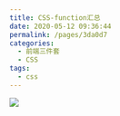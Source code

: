```yaml
---
title: CSS-function汇总
date: 2020-05-12 09:36:44
permalink: /pages/3da0d7
categories: 
  - 前端三件套
  - CSS
tags: 
  - css
---
```

![](https://cdn.jsdelivr.net/gh/xugaoyi/image_store/blog/20200512161232.jpg)